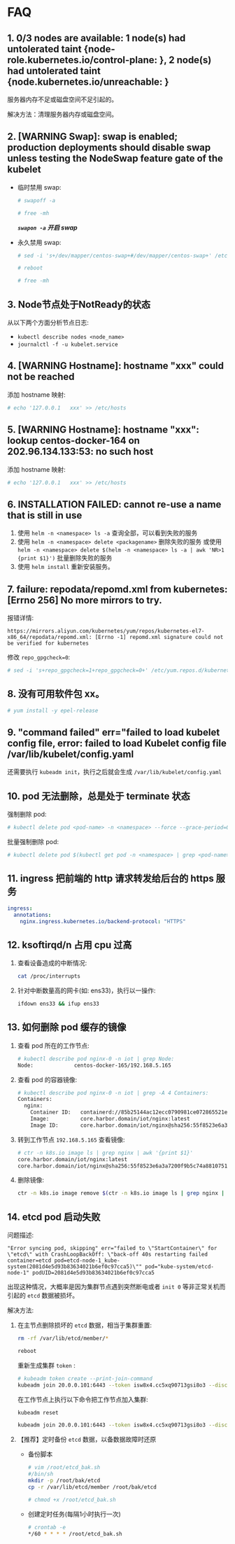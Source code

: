 # FAQ

## 1. 0/3 nodes are available: 1 node(s) had untolerated taint {node-role.kubernetes.io/control-plane: }, 2 node(s) had untolerated taint {node.kubernetes.io/unreachable: }

服务器内存不足或磁盘空间不足引起的。

解决方法：清理服务器内存或磁盘空间。

## 2. [WARNING Swap]: swap is enabled; production deployments should disable swap unless testing the NodeSwap feature gate of the kubelet

- 临时禁用 swap:

    ```bash
    # swapoff -a

    # free -mh
    ```

    ***```swapon -a``` 开启 swap***

- 永久禁用 swap:

    ```bash
    # sed -i 's+/dev/mapper/centos-swap+#/dev/mapper/centos-swap+' /etc/fstab

    # reboot

    # free -mh
    ```

## 3. Node节点处于NotReady的状态

从以下两个方面分析节点日志:

- ```kubectl describe nodes <node_name>```
- ```journalctl -f -u kubelet.service```

## 4. [WARNING Hostname]: hostname "xxx" could not be reached

添加 hostname 映射:

```bash
# echo '127.0.0.1   xxx' >> /etc/hosts
```

## 5. [WARNING Hostname]: hostname "xxx": lookup centos-docker-164 on 202.96.134.133:53: no such host

添加 hostname 映射:

```bash
# echo '127.0.0.1   xxx' >> /etc/hosts
```

## 6. INSTALLATION FAILED: cannot re-use a name that is still in use

1. 使用 ```helm -n <namespace> ls -a``` 查询全部，可以看到失败的服务
2. 使用 ```helm -n <namespace> delete <packagename>``` 删除失败的服务
   或使用 ```helm -n <namespace> delete $(helm -n <namespace> ls -a | awk 'NR>1 {print $1}')``` 批量删除失败的服务
3. 使用 ```helm install``` 重新安装服务。

## 7. failure: repodata/repomd.xml from kubernetes: [Errno 256] No more mirrors to try.

报错详情:

```
https://mirrors.aliyun.com/kubernetes/yum/repos/kubernetes-el7-x86_64/repodata/repomd.xml: [Errno -1] repomd.xml signature could not be verified for kubernetes
```

修改 ```repo_gpgcheck=0```:

```bash
# sed -i 's+repo_gpgcheck=1+repo_gpgcheck=0+' /etc/yum.repos.d/kubernetes.repo
```

## 8. 没有可用软件包 xx。

```bash
# yum install -y epel-release
```

## 9. "command failed" err="failed to load kubelet config file, error: failed to load Kubelet config file /var/lib/kubelet/config.yaml

还需要执行 ```kubeadm init```，执行之后就会生成 ```/var/lib/kubelet/config.yaml```

## 10. pod 无法删除，总是处于 terminate 状态

强制删除 pod:

```bash
# kubectl delete pod <pod-name> -n <namespace> --force --grace-period=0
```

批量强制删除 pod:

```bash
# kubectl delete pod $(kubectl get pod -n <namespace> | grep <pod-name> | awk 'NR>1{print $1}') -n <namespace> --force --grace-period=0
```

## 11. ingress 把前端的 http 请求转发给后台的 https 服务

```yml
ingress:
  annotations:
    nginx.ingress.kubernetes.io/backend-protocol: "HTTPS"
```

## 12. ksoftirqd/n 占用 cpu 过高

1. 查看设备造成的中断情况:
   ```bash
   cat /proc/interrupts
   ```
2. 针对中断数量高的网卡(如: ens33)，执行以一操作:
   ```bash
   ifdown ens33 && ifup ens33
   ```

## 13. 如何删除 pod 缓存的镜像

1. 查看 pod 所在的工作节点:
   ```bash
   # kubectl describe pod nginx-0 -n iot | grep Node:
   Node:             centos-docker-165/192.168.5.165
   ```
2. 查看 pod 的容器镜像:
   ```bash
   # kubectl describe pod nginx-0 -n iot | grep -A 4 Containers:
   Containers:
     nginx:
       Container ID:   containerd://85b25144ac12ecc0790981ce072865521e6801b4b4debf2311e4c6a878b4b9c7
       Image:          core.harbor.domain/iot/nginx:latest
       Image ID:       core.harbor.domain/iot/nginx@sha256:55f8523e6a3a7200f9b5c74a881075161aaf68442fc5f802fe3d55f059ced390
   ```
3. 转到工作节点 ```192.168.5.165``` 查看镜像:
   ```bash
   # ctr -n k8s.io image ls | grep nginx | awk '{print $1}'
   core.harbor.domain/iot/nginx:latest
   core.harbor.domain/iot/nginx@sha256:55f8523e6a3a7200f9b5c74a881075161aaf68442fc5f802fe3d55f059ced390
   ```
4. 删除镜像:
   ```bash
   ctr -n k8s.io image remove $(ctr -n k8s.io image ls | grep nginx | awk '{print $1}')
   ```

## 14. etcd pod 启动失败

问题描述:

```
"Error syncing pod, skipping" err="failed to \"StartContainer\" for \"etcd\" with CrashLoopBackOff: \"back-off 40s restarting failed container=etcd pod=etcd-node-1_kube-system(2081d4e5d93b83634021b6ef0c97cca5)\"" pod="kube-system/etcd-node-1" podUID=2081d4e5d93b83634021b6ef0c97cca5
```

出现这种情况，大概率是因为集群节点遇到突然断电或者 ```init 0``` 等非正常关机而引起的 ```etcd``` 数据被损坏。

解决方法:

1. 在主节点删除损坏的 ```etcd``` 数据，相当于集群重置:
   ```bash
   rm -rf /var/lib/etcd/member/*
   
   reboot
   ```
   
   重新生成集群 ```token``` :
   ```bash
   # kubeadm token create --print-join-command
   kubeadm join 20.0.0.101:6443 --token isw8x4.cc5xq90713gsi8o3 --discovery-token-ca-cert-hash sha256:e4085e3cdfbb73ed6c31580eff2bdda3f00cdf4153a3c4fda831da2298443881 
   ```
   
   在工作节点上执行以下命令把工作节点加入集群:
   ```bash
   kubeadm reset
   
   kubeadm join 20.0.0.101:6443 --token isw8x4.cc5xq90713gsi8o3 --discovery-token-ca-cert-hash sha256:e4085e3cdfbb73ed6c31580eff2bdda3f00cdf4153a3c4fda831da2298443881 
   ```
   
2. 【推荐】定时备份 ```etcd``` 数据，以备数据故障时还原
   - 备份脚本
      ```bash
      # vim /root/etcd_bak.sh
      #/bin/sh
      mkdir -p /root/bak/etcd
      cp -r /var/lib/etcd/member /root/bak/etcd
      
      # chmod +x /root/etcd_bak.sh
      ```
   - 创建定时任务(每隔1小时执行一次)
      ```bash
      # crontab -e
      */60 * * * * /root/etcd_bak.sh
      ```

